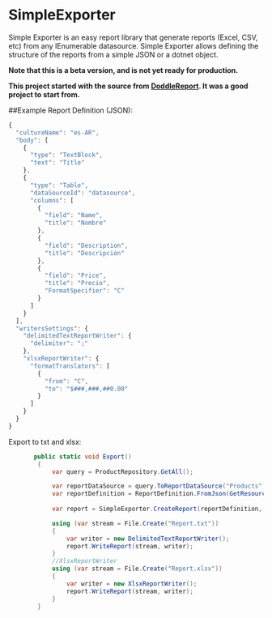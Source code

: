 # SimpleExporter
Simple Exporter is an easy report library that generate reports (Excel, CSV, etc)  from any IEnumerable datasource.
Simple Exporter allows defining the structure of the reports from a simple JSON or a dotnet object.

**Note that this is a beta version, and is not yet ready for production.**

**This project started with the source from [DoddleReport](https://github.com/matthidinger/DoddleReport). It was a good project to start from.**

##Example
Report Definition (JSON):
``` javascript
{
  "cultureName": "es-AR",
  "body": [
    {
      "type": "TextBlock",
      "text": "Title"
    },
    {
      "type": "Table",
      "dataSourceId": "datasource",
      "columns": [
        {
          "field": "Name",
          "title": "Nombre"
        },
        {
          "field": "Description",
          "title": "Descripción"
        },
        {
          "field": "Price",
          "title": "Precio",
          "FormatSpecifier": "C"
        }
      ]
    }
  ],
  "writersSettings": {
    "delimitedTextReportWriter": {
      "delimiter": ";"
    },
    "xlsxReportWriter": {
      "formatTranslators": [
        {
          "from": "C",
          "to": "$###,###,##0.00"
        }
      ]
    }
  }
}
```

Export to txt and xlsx:
``` c#
       public static void Export()
        {
            var query = ProductRepository.GetAll();

            var reportDataSource = query.ToReportDataSource("Products");
            var reportDefinition = ReportDefinition.FromJson(GetResourceTextFile("reportDefinition.json"));
            
            var report = SimpleExporter.CreateReport(reportDefinition, reportDataSource);

            using (var stream = File.Create("Report.txt"))
            {
                var writer = new DelimitedTextReportWriter();
                report.WriteReport(stream, writer);
            }
            //XlsxReportWriter
            using (var stream = File.Create("Report.xlsx"))
            {
                var writer = new XlsxReportWriter();
                report.WriteReport(stream, writer);
            }
        }
```


